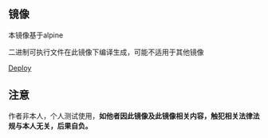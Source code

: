 ## 镜像

本镜像基于alpine

二进制可执行文件在此镜像下编译生成，可能不适用于其他镜像

[Deploy](https://dashboard.heroku.com/new?template=https%3A%2F%2Fgithub.com%2FToSeeAll%2Fherokuzfile)

## 注意
作者非本人，个人测试使用，**如他者因此镜像及此镜像相关内容，触犯相关法律法规与本人无关，后果自负。**
